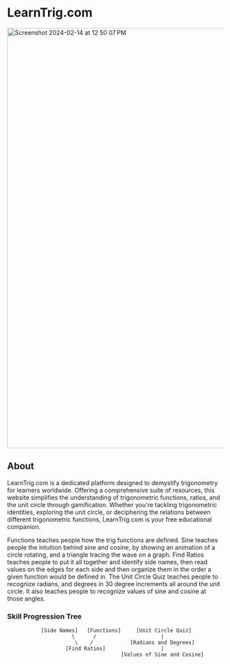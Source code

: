 # LearnTrig.com
<img width="977" alt="Screenshot 2024-02-14 at 12 50 07 PM" src="https://github.com/Joseph-Sailor-Usher/learntrig/assets/100800088/824df762-6870-4525-8e84-ccb56c66e6ea">

## About

LearnTrig.com is a dedicated platform designed to demystify trigonometry for learners worldwide. Offering a comprehensive suite of resources, this website simplifies the understanding of trigonometric functions, ratios, and the unit circle through gamification. Whether you're tackling trigonometric identities, exploring the unit circle, or deciphering the relations between different trigonometric functions, LearnTrig.com is your free educational companion.

Functions teaches people how the trig functions are defined.
Sine teaches people the intuition behind sine and cosine, by showing an animation of a circle rotating, and a triangle tracing the wave on a graph.
Find Ratios teaches people to put it all together and identify side names, then read values on the edges for each side and then organize them in the order a given function would be defined in.
The Unit Circle Quiz teaches people to recognize radians, and degrees in 30 degree increments all around the unit circle. It also teaches people to recognize values of sine and cosine at those angles.
### Skill Progression Tree

```plaintext
           [Side Names]   [Functions]     [Unit Circle Quiz]
                     \      /                     |
                      \    /            [Radians and Degrees]
                   [Find Ratios]                  |
                                     [Values of Sine and Cosine]
